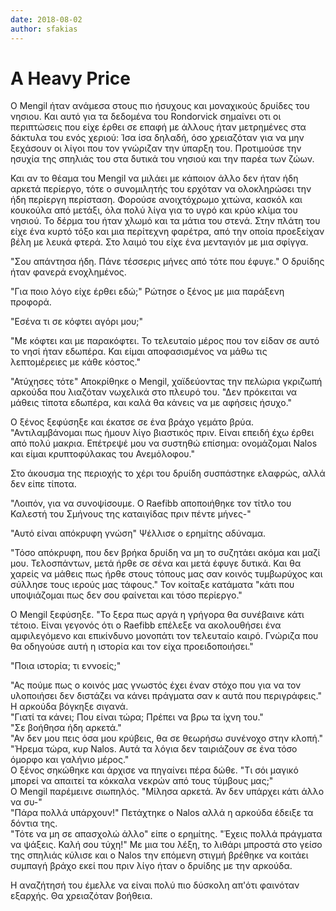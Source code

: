 ```yaml
---
date: 2018-08-02
author: sfakias
---
```

# A Heavy Price

Ο Mengil ήταν ανάμεσα στους πιο ήσυχους και μοναχικούς δρυίδες του νησιου. Και
αυτό για τα δεδομένα του Rondorvick σημαίνει οτι οι περιπτώσεις που είχε έρθει
σε επαφή με άλλους ήταν μετρημένες στα δάκτυλα του ενός χεριού:  Ίσα ίσα
δηλαδή, όσο χρειαζόταν για να μην ξεχάσουν οι λίγοι που τον γνώριζαν την
ύπαρξη του. Προτιμούσε την ησυχία της σπηλιάς του στα δυτικά του νησιού και
την παρέα των ζώων.

Και αν το θέαμα του Mengil να μιλάει με κάποιον άλλο δεν ήταν ήδη αρκετά
περίεργο, τότε ο συνομιλητής του ερχόταν να ολοκληρώσει την ήδη περίεργη
περίσταση. Φορούσε ανοιχτόχρωμο χιτώνα, κασκόλ και κουκούλα από μετάξι, όλα
πολύ λίγα για το υγρό και κρύο κλίμα του νησιού. Το δέρμα του ήταν χλωμό και
τα μάτια του στενά. Στην πλάτη του είχε ένα κυρτό τόξο και μια περίτεχνη
φαρέτρα, από την οποία προεξείχαν βέλη με λευκά φτερά. Στο λαιμό του είχε ένα
μενταγιόν με μια σφίγγα.  


"Σου απάντησα ήδη. Πάνε τέσσερις μήνες από τότε που έφυγε." Ο δρυίδης ήταν
φανερά ενοχλημένος.

"Για ποιο λόγο είχε έρθει εδώ;" Ρώτησε ο ξένος με μια παράξενη προφορά.

"Εσένα τι σε κόφτει αγόρι μου;"

"Με κόφτει και με παρακόφτει. Το τελευταίο μέρος που τον είδαν σε αυτό το νησί
ήταν εδωπέρα. Και είμαι αποφασισμένος να μάθω τις λεπτομέρειες με κάθε
κόστος."

"Ατύχησες τότε" Αποκρίθηκε ο Mengil, χαϊδεύοντας την πελώρια γκριζωπή αρκούδα
που λιαζόταν νωχελικά στο πλευρό του. "Δεν πρόκειται να μάθεις τίποτα εδωπέρα,
και καλά θα κάνεις να με αφήσεις ήσυχο."

Ο ξένος ξεφύσηξε και έκατσε σε ένα βράχο γεμάτο βρύα. "Αντιλαμβάνομαι πως
ήμουν λίγο βιαστικός πριν. Είναι επειδή έχω έρθει από πολύ μακρια. Επέτρεψέ
μου να συστηθώ επίσημα: ονομάζομαι Nalos και είμαι κρυπτοφύλακας του
Ανεμόλοφου."

Στο άκουσμα της περιοχής το χέρι του δρυίδη συσπάστηκε ελαφρώς, αλλά δεν είπε
τίποτα.

"Λοιπόν, για να συνοψίσουμε. Ο Raefibb αποποιήθηκε τον τίτλο του Καλεστή του
Σμήνους της καταιγίδας πριν πέντε μήνες-"

"Αυτό είναι απόκρυφη γνώση" Ψέλλισε ο ερημίτης αδύναμα.

"Τόσο απόκρυφη, που δεν βρήκα δρυίδη να μη το συζητάει ακόμα και μαζί μου.
Τελοσπάντων, μετά ήρθε σε σένα και μετά έφυγε δυτικά. Και θα χαρείς να μάθεις
πως ήρθε στους τόπους μας σαν κοινός τυμβωρύχος και σύλλησε τους ιερούς μας
τάφους." Τον κοίταξε κατάματα "κάτι που υποψιάζομαι πως δεν σου φαίνεται και
τόσο περίεργο."

Ο Mengil ξεφύσηξε. "Το ξερα πως αργά η γρήγορα θα συνέβαινε κάτι τέτοιο. Είναι
γεγονός ότι ο Raefibb επέλεξε να ακολουθήσει ένα αμφιλεγόμενο και επικίνδυνο
μονοπάτι τον τελευταίο καιρό. Γνώριζα που θα οδηγούσε αυτή η ιστορία και τον
είχα προειδοποιήσει."

"Ποια ιστορία; τι εννοείς;"

"Ας πούμε πως ο κοινός μας γνωστός έχει έναν στόχο που για να τον υλοποιήσει
δεν διστάζει να κάνει πράγματα σαν κ αυτά που περιγράφεις." Η αρκούδα βόγκηξε
σιγανά.  
"Γιατί τα κάνει; Που είναι τώρα; Πρέπει να βρω τα ίχνη του."  
"Σε βοήθησα ήδη αρκετά."  
"Αν δεν μου πεις όσα μου κρύβεις, θα σε θεωρήσω συνένοχο στην κλοπή."  
"Ήρεμα τώρα, κυρ Nalos. Αυτά τα λόγια δεν ταιριάζουν σε ένα τόσο όμορφο και
γαλήνιο μέρος."  
Ο ξένος σηκώθηκε και άρχισε να πηγαίνει πέρα δώθε. "Τι σόι μαγικό μπορεί να
απαιτεί τα κόκκαλα νεκρών από τους τύμβους μας;"  
Ο Mengil παρέμεινε σιωπηλός. "Μίλησα αρκετά. Άν δεν υπάρχει κάτι άλλο να συ-"  
"Πάρα πολλά υπάρχουν!" Πετάχτηκε ο Nalos αλλά η αρκούδα έδειξε τα δόντια της.  
"Τότε να μη σε απασχολώ άλλο" είπε ο ερημίτης. "Έχεις πολλά πράγματα να
ψάξεις. Καλή σου τύχη!" Με μια του λέξη, το λιθάρι μπροστά στο γείσο της
σπηλιάς κύλισε και ο Nalos την επόμενη στιγμή βρέθηκε να κοιτάει συμπαγή βράχο
εκεί που πριν λίγο ήταν ο δρυίδης με την αρκούδα.  

Η αναζήτησή του έμελλε να είναι πολύ πιο δύσκολη απ'ότι φαινόταν εξαρχής. Θα
χρειαζόταν βοήθεια.  


